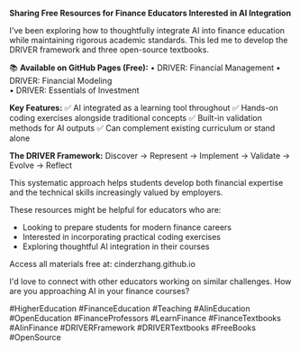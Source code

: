 **Sharing Free Resources for Finance Educators Interested in AI Integration**

I've been exploring how to thoughtfully integrate AI into finance education while maintaining rigorous academic standards. This led me to develop the DRIVER framework and three open-source textbooks.

📚 **Available on GitHub Pages (Free):**
• DRIVER: Financial Management
• DRIVER: Financial Modeling  
• DRIVER: Essentials of Investment

**Key Features:**
✅ AI integrated as a learning tool throughout
✅ Hands-on coding exercises alongside traditional concepts
✅ Built-in validation methods for AI outputs
✅ Can complement existing curriculum or stand alone

**The DRIVER Framework:** Discover → Represent → Implement → Validate → Evolve → Reflect

This systematic approach helps students develop both financial expertise and the technical skills increasingly valued by employers.

These resources might be helpful for educators who are:
- Looking to prepare students for modern finance careers
- Interested in incorporating practical coding exercises
- Exploring thoughtful AI integration in their courses

Access all materials free at: cinderzhang.github.io

I'd love to connect with other educators working on similar challenges. How are you approaching AI in your finance courses?

#HigherEducation #FinanceEducation #Teaching #AIinEducation #OpenEducation #FinanceProfessors #LearnFinance #FinanceTextbooks #AIinFinance #DRIVERFramework #DRIVERTextbooks #FreeBooks #OpenSource